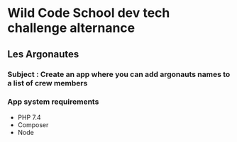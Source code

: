 # Wild Code School dev tech challenge alternance

## Les Argonautes

### Subject : Create an app where you can add argonauts names to a list of crew members

### App system requirements

* PHP 7.4
* Composer
* Node
